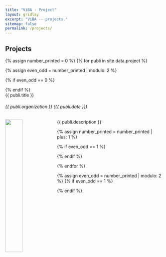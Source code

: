 ```yaml
---
title: "ViBA - Project"
layout: gridlay
excerpt: "ViBA -- projects."
sitemap: false
permalink: /projects/
---
```


## Projects

{% assign number_printed = 0 %}
{% for publi in site.data.project %}

{% assign even_odd = number_printed | modulo: 2 %}

{% if even_odd == 0 %}
<div class="row">
{% endif %}

<div class="col-sm-6 clearfix">
    <div class="well">
        <pubtit>{{ publi.title }}</pubtit>
        <h6>{{ publi.organization }}  <em>({{ publi.date }})</em></h6>
        <img src="{{ site.url }}{{ site.baseurl }}/images/pubpic/{{ publi.image }}" class="img-responsive" width="33%" max-height="80%" style="float: left;">
        <p>{{ publi.description }}</p>
    </div>
</div>


{% assign number_printed = number_printed | plus: 1 %}

{% if even_odd == 1 %}
</div>
{% endif %}

{% endfor %}

{% assign even_odd = number_printed | modulo: 2 %}
{% if even_odd == 1 %}
</div>
{% endif %}

<p> &nbsp; </p>
